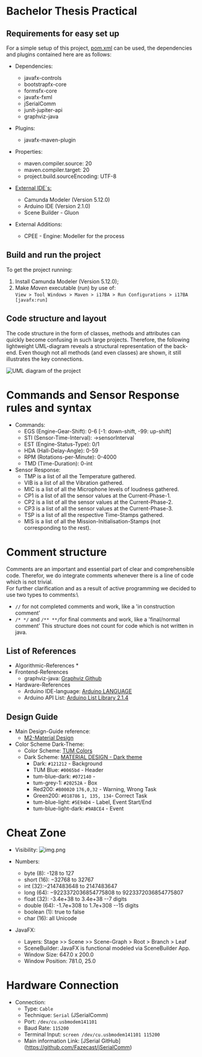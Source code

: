# Bachelor Thesis Practical

## Requirements for easy set up

For a simple setup of this project, [pom.xml](pom.xml) can be used,
the dependencies and plugins contained here are as follows:

* Dependencies:
    * javafx-controls
    * bootstrapfx-core
    * formsfx-core
    * javafx-fxml
    * jSerialComm
    * junit-jupiter-api
    * graphviz-java
* Plugins:
    * javafx-maven-plugin
* Properties:
    * maven.compiler.source: 20
    * maven.compiler.target: 20
    * project.build.sourceEncoding: UTF-8
* <u>External IDE`s:</u>
  * Camunda Modeler (Version 5.12.0)
  * Arduino IDE (Version 2.1.0)
  * Scene Builder - Gluon

* External Additions:
  * CPEE - Engine: Modeller for the process

## Build and run the project

To get the project running:
1. Install Camunda Modeler (Version 5.12.0);
2. Make *Maven* executable (run) by use of:\
   ```View > Tool Windows > Maven > i17BA > Run Configurations > i17BA [javafx:run]```

## Code structure and layout

The code structure in the form of classes, methods and attributes can quickly become confusing in such large projects.
Therefore, the following lightweight UML-diagram reveals a structural representation of the back-end. Even though not
all methods (and even classes) are shown, it still illustrates the key connections.

![UML diagram of the project](UML.svg)

# Commands and Sensor Response rules and syntax
* Commands:
  * EGS (Engine-Gear-Shift): 0-6  [-1: down-shift, -99: up-shift]
  * STI (Sensor-Time-Interval): ->sensorInterval
  * EST (Engine-Status-Type): 0/1
  * HDA (Hall-Delay-Angle): 0-59
  * RPM (Rotations-per-Minute): 0-4000
  * TMD (Time-Duration): 0-int
* Sensor Response:
  * TMP is a list of all the Temperature gathered.
  * VIB is a list of all the Vibration gathered.
  * MIC is a list of all the Microphone levels of loudness gathered.
  * CP1 is a list of all the sensor values at the Current-Phase-1.
  * CP2 is a list of all the sensor values at the Current-Phase-2.
  * CP3 is a list of all the sensor values at the Current-Phase-3.
  * TSP is a list of all the respective Time-Stamps gathered.
  * MIS is a list of all the Mission-Initialisation-Stamps (not corresponding to the rest).

# Comment structure 
Comments are an important and essential part of clear and comprehensible code. Therefor, we do integrate comments
whenever there is a line of code which is not trivial.\
For further clarification and as a result of active programming we decided to use two types to comments:\
  * `//` for not completed comments and work, like a 'in construction comment'
  * `/* */` and `/** **/`for final comments and work, like a 'final/normal comment'
This structure does not count for code which is not written in java.

## List of References

* Algorithmic-References
    *   
* Frontend-References
    * graphviz-java: [Graphviz Github](https://github.com/nidi3/graphviz-java)
* Hardware-References
    * Arduino IDE-language: [Arduino LANGUAGE](https://www.arduino.cc/reference/en/)
    * Arduino API List: [Arduino List Library  2.1.4](https://nkaaf.github.io/Arduino-List/html/index.html)

## Design Guide

* Main Design-Guide reference:
  * [M2-Material Design](https://m2.material.io/design/color/dark-theme.html)
* Color Scheme Dark-Theme:
  * Color Scheme: [TUM Colors](https://gist.github.com/lnksz/51e3566af2df5c7aa678cd4dfc8305f7)
  * Dark Scheme: [MATERIAL DESIGN - Dark theme](https://m2.material.io/design/color/dark-theme.html#ui-application)
    * Dark: `#121212` - Background
    * TUM Blue: `#0065bd` - Header
    * tum-blue-dark: `#072140` - 
    * tum-grey-1: `#20252A` - Box
    * Red200: `#B00020` `176,0,32` - Warning, Wrong Task
    * Green200: `#018786` `1, 135, 134`- Correct Task
    * tum-blue-light: `#5E94D4` - Label, Event Start/End
    * tum-blue-light-dark: `#9ABCE4` - Event 

# Cheat Zone
* Visibility:
  ![img.png](information1.png)
    
* Numbers:
  * byte (8): -128 to 127 
  * short (16): −32768 to 32767
  * int (32):−2147483648 to 2147483647
  * long (64): −9223372036854775808 to 9223372036854775807
  * float (32): -3.4e+38 to 3.4e+38 --7 digits
  * double (64): -1.7e+308 to 1.7e+308 --15 digits
  * boolean (1): true to false
  * char (16): all Unicode
* JavaFX:
  * Layers: Stage >> Scene >> Scene-Graph > Root > Branch > Leaf
  * SceneBuilder: JavaFX is functional modeled via SceneBuilder App.
  * Window Size: 647.0 x 200.0
  * Window Position: 781.0, 25.0

# Hardware Connection
* Connection:
  * Type: `Cable`
  * Technique: `Serial` (JSerialComm)
  * Port: `/dev/cu.usbmodem141101`
  * Baud Rate: `115200`
  * Terminal Input: `screen /dev/cu.usbmodem141101 115200`
  * Main information Link: [JSerial GitHub] (https://github.com/Fazecast/jSerialComm)